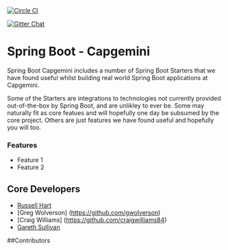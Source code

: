 [![Circle CI](https://circleci.com/gh/Capgemini/spring-boot-capgemini/tree/master.svg?style=svg&circle-token=9d20343e9806ad4e5ac6cae2b29c619ff8b28648)](https://circleci.com/gh/Capgemini/spring-boot-capgemini/tree/master)

[![Gitter Chat](http://img.shields.io/badge/chat-online-brightgreen.svg)](https://gitter.im/Capgemini/spring-boot-capgemini)

# Spring Boot - Capgemini

Spring Boot Capgemini includes a number of Spring Boot Starters that we have found useful whilst building real world Spring Boot applications at Capgemini.

Some of the Starters are integrations to technologies not currently provided out-of-the-box by Spring Boot, and are unlikley to ever be.  Some may naturally fit as core featues and will hopefully one day be subsumed by the core project.  Others are just features we have found useful and hopefully you will too. 

### Features
* Feature 1
* Feature 2

## Core Developers
* [Russell Hart](https://github.com/rhart)
* [Greg Wolverson] (https://github.com/gwolverson)
* [Craig Williams] (https://github.com/craigwilliams84)
* [Gareth Sullivan](https://github.com/sinsir)

##Contributors
